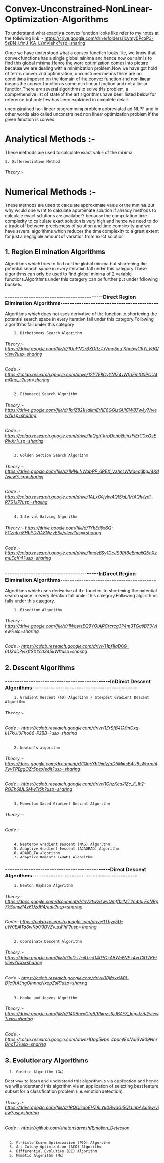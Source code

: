 # Convex-Unconstrained-NonLinear-Optimization-Algorithms
To understand what exactly a convex function looks like refer to my notes at the following link :- https://drive.google.com/drive/folders/1cvmy0PdoP3-5sBN_LfmJ_KA_LYmVlehx?usp=sharing

Once we have understood what a convex function looks like, we know that convex functions has a single global minima and hence now our aim is to find this global minima.Hence the word optimization comes into picture because we are dealing with a minimization problem.Now we have got hold of terms convex and optimization, unconstrined means there are no conditions imposed on the domain of the convex function and non linear means the convex function is some non linear function and not a linear function.There are several algorithms to solve this problem, a comprehensive list of state of the art algorithms have been listed below for reference but only few has been explained in complete detail.

unconstrained non linear programming problem abbreviated ad NLPP and in other words also called unconstrained non linear optimization problem if the given function is convex  

#   Analytical Methods :- 
These methods are used to calculate exact value of the minima.

    1. Differentiation Method
######           Theory :-

#   Numerical Methods :-
These methods are used to calculate approximate value of the minima.But why would one want to calculate approimate solution if already methods to calculate exact solutions are availabe?? because the computation time complexity to calculate exact solution is very high and hence we need to do a trade off between preciseness of solution and time complexity and we have several algorithms which reduces the time complexity to a great extent for just a negligible amount of variation from exact solution.

##       1. Region Elimination Algorithms
Algorithms which tries to find out the global minima but shortening the potential search space in every iteration fall under this category.These algorithms can only be used to find global minima of 2 variable functions.Algorithms under this category can be further put under following buckets.

###      ------------------------------------------Direct Region Elimination Algorithms------------------------------------------
Algorithms which does not uses derivative of the function to shortening the potential search space in every iteration fall under this category.Following algorithms fall under this category

        1. Dichotomous Search Algorithm
######           Theory :- https://drive.google.com/file/d/1UuPNCrBXDRz7uVmc5nu1KhcbwCKYLVdQ/view?usp=sharing
######           Code :- https://colab.research.google.com/drive/12Y7ERCyYNIZ4vWfrIFmIO0PCU4mQno_n?usp=sharing
            
        2. Fibonacci Search Algorithm
######            Theory :- https://drive.google.com/file/d/1ktiZ821HqllmErNE8GGIzGUICW87w8y7/view?usp=sharing
######            Code :- https://colab.research.google.com/drive/1eQghTkrbDcnb8hjnxFlErCOxOsERlvXr?usp=sharing
            
        3. Golden Section Search Algorithm
######            Theory :- https://drive.google.com/file/d/1MNLNWqbPP_GREX_VzhecWMaeq3bgJ4Kd/view?usp=sharing
######            Code :- https://colab.research.google.com/drive/1ALxO0jylw4QISjqLRHAQhdzdl-R7S1JP?usp=sharing
            
        4. Interval Halving Algorithm
######            Theory :- https://drive.google.com/file/d/1YhEd8x6Q-FCzntoh8HbPD7tA8NjzyESo/view?usp=sharing
######            Code :- https://colab.research.google.com/drive/1mdeBSy1GcJS9Df6eEma6Q5oXzmuEcKt4?usp=sharing

###      ----------------------------------------InDirect Region Elimination Algorithms-----------------------------------------
Algorithms which uses derivative of the function to shortening the potential search space in every iteration fall under this category.Following algorithms falls under this category.

        1. Bisection Algorithm
######            Theory :- https://drive.google.com/file/d/1WqyteEQ9YOlAjRCrcrcg3P4m3TGq8B73/view?usp=sharing
######            Code :- https://colab.research.google.com/drive/11pf1iqDGG-6U3aDPylxftSXYdd345kWl?usp=sharing

##    2. Descent Algorithms

###      ---------------------------------------------InDirect Descent Algorithms---------------------------------------------
        1. Gradient Descent (GD) Algorithm / Steepest Gradient Descent Algorithm
######            Theory :-
######            Code :- https://colab.research.google.com/drive/1ZrSfB41A9nCxq-k17kUlUFho66-PZBB-?usp=sharing
       
        2. Newton's Algorithm
######            Theory :- https://docs.google.com/document/d/1QqcYbOadzfaD5MatsE4U6sWhrmhI7yvTPEggOZr5peo/edit?usp=sharing
######            Code :- https://colab.research.google.com/drive/1ChzKcaRIZc_F_Ih2-RQEh6jULSMwTr5h?usp=sharing

        3. Momentum Based Gradient Descent Algorithm
######            Theory :-
######            Code :-
            
        4. Nesterov Gradient Descent (NAG) Algorithm:
        5. Adaptive Gradient Descent (ADAGRAD) Algorithm:
        6. ADADELTA Algorithm
        7. Adaptive Moments (ADAM) Algorithm

###      ---------------------------------------------Direct Descent Algorithms---------------------------------------------
        1. Newton Raphson Algorithm
######            Theory:- https://docs.google.com/document/d/1nV2twz6lwvQmffbdMT2mbbLEoNBp7kSumMl4z6UzdH4/edit?usp=sharing
######            Code:- https://colab.research.google.com/drive/1Tbyv5U-uW0EAITd8wKb0i9BVZv_ssFhF?usp=sharing

        2. Coordinate Descent Algorithm
######            Theory :- https://drive.google.com/file/d/1oD_UmiUzcD40PCzA8WcPNPz4vrCAT7KF/view?usp=sharing
######            Code :- https://colab.research.google.com/drive/1BjfaxxWBI-B1c9tAEngOinnnqNxopZsR?usp=sharing

        3. Hooke and Jeeves Algorithm
######            Theory :- https://drive.google.com/file/d/140BhvvCtg6fRtnqzsRjJBAE3_ImpJzHJ/view?usp=sharing
######            Code :- https://colab.research.google.com/drive/1Dqg5jvbn_4ppmtEpNdi6VR09NnrDnoT3?usp=sharing     

##    3. Evolutionary Algorithms

      1. Genetic Algorithm (GA)
Best way to learn and understand this algorithm is via application and hence we will understand this algorithm via an application of selecting best feature subset for a classification problem (i.e. emotion detection).

###### Theory :- https://drive.google.com/file/d/1RQQl3aoEHZ8LYk0RwdGr5QLLnpA4xi6w/view?usp=sharing
###### Code :- https://github.com/khetansarvesh/Emotion_Detection
      2. Particle Swarm Optimization (PSO) Algorithm
      3. Ant Colony Optimization (ACO) Algorithm
      4. Differential Evolution (DE) Algorithm
      5. Memetic Algorithm (MA)  
